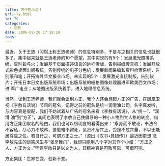 ```yaml
---
title: 方正启示录！
url: 79.html
id: 79
categories:
  - 想到
date: 2006-02-20 17:19:19
tags:
---
```


最近，关于王选（习惯上称王选老师）的信息特别多，于是与之相关的信息也就很多了，集中起来就是王选老师的10个愿望，其中实现的有5个：发展激光照排系 统，告别铅与火；发展基于页面描述语言的远程传版，告别报纸传真机；发展开放式彩色桌面出版系统，告别传统的电子分色机；发展新闻采编和资料检索系统，告 别纸和笔；开拓海外华文报业市场。未实现的5个：发展激光直接制版，告别软片；开拓日本日文出版系统市场；出版系统的栅格图像处理器进军欧美西文市场；进 军广电业；从地图出版系统着手，进入地理信息系统。  
  
当然，谈到王选老师，我们就会谈到方正，我个人还会想起方正的广告，在凤凰卫视《李敖有话说》节目的冠名，记得之前的冠名是统一润滑油公司，名字真发听，与内容真是很配，我们不妨试着从广告的冠名来看《李敖有话说》，从“统一”、“润滑 油”到“方正”，其间也表明了李敖自己使倡导的一种小人格到大人格的转变。借用方正集团取名的缘由，我们也可以很明显的看得出来：“察身而不敢诬，奉法令 不容私，尽心力不敢矜，遭患难不避死，见贤不居其上，受禄不过其量，不以无能居尊显之位。若自行之，可谓方正之士。”（源出《汉书•晁错传》）最近因更想 念李敖先生的谈笑风生与“张牙舞爪”，我却只能用八个字对其作个小结：“方正之人、方正为文。”毕竟李敖只是以文为人，其精神真是可敬可佩，可借可鉴。  
  
方正集团：世界在变，创新不变。